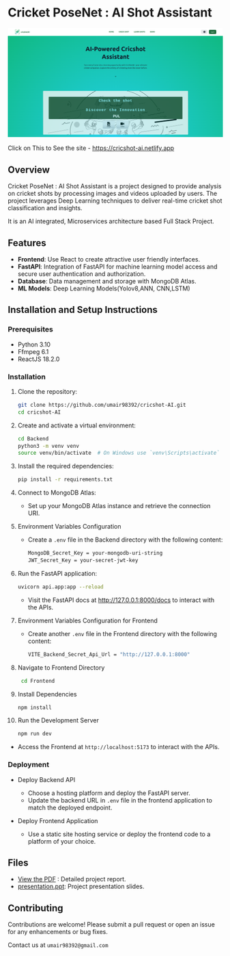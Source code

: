 # Cricket PoseNet : AI Shot Assistant

[![Image](Frontend/src/assets/pics/demo1.png)](https://cricshot-ai.netlify.app)

Click on This to See the site - https://cricshot-ai.netlify.app

## Overview

Cricket PoseNet : AI Shot Assistant is a project designed to provide analysis on cricket shots by processing images and videos uploaded by users. The project leverages Deep Learning techniques to deliver real-time cricket shot classification and insights.

It is an AI integrated, Microservices architecture based Full Stack Project.

## Features

- **Frontend**: Use React to create attractive user friendly interfaces.
- **FastAPI**: Integration of FastAPI for machine learning model access and secure user authentication and authorization.
- **Database**: Data management and storage with MongoDB Atlas.
- **ML Models**: Deep Learning Models(Yolov8,ANN, CNN,LSTM)


## Installation and Setup Instructions

### Prerequisites

- Python 3.10
- Ffmpeg 6.1
- ReactJS 18.2.0

### Installation


1. Clone the repository:

    ```bash
    git clone https://github.com/umair98392/cricshot-AI.git
    cd cricshot-AI
    ```

2. Create and activate a virtual environment:
   
    ```bash
    cd Backend
    python3 -m venv venv
    source venv/bin/activate  # On Windows use `venv\Scripts\activate`
    ```

3. Install the required dependencies:
   
    ```bash
    pip install -r requirements.txt
    ```
    
4. Connect to MongoDB Atlas:

   - Set up your MongoDB Atlas instance and retrieve the connection URI.
   

5. Environment Variables Configuration
	
   - Create a `.env` file in the Backend directory with the following content:
   
     ```bash
     MongoDB_Secret_Key = your-mongodb-uri-string
     JWT_Secret_Key = your-secret-jwt-key
     ```
 
6. Run the FastAPI application:
   
    ```bash
    uvicorn api.app:app --reload
    ```

    - Visit the FastAPI docs at http://127.0.0.1:8000/docs to interact with the APIs.


7. Environment Variables Configuration for Frontend
	
   - Create another `.env` file in the Frontend directory with the following content:
   
     ```bash
     VITE_Backend_Secret_Api_Url = "http://127.0.0.1:8000"
     ```

8. Navigate to Frontend Directory
     
     ```bash
      cd Frontend
     ```
     
9. Install Dependencies
     
     ```bash
     npm install
     ```
    
10. Run the Development Server
     
     ```bash
     npm run dev
     ```
     
   - Access the Frontend at `http://localhost:5173` to interact with the APIs.

     
### Deployment

  - Deploy Backend API
    
    - Choose a hosting platform and deploy the FastAPI server.
    - Update the backend URL in `.env` file in the frontend application to match the deployed endpoint.
  
  - Deploy Frontend Application
    
    - Use a static site hosting service or deploy the frontend code to a platform of your choice.

## Files

  - [View the PDF](RELATED_DOCS/Cricshot_Final_Report.pdf) : Detailed project report.
  - [presentation.ppt](RELATED_DOCS/Presentation.pptx): Project presentation slides.

## Contributing
Contributions are welcome! Please submit a pull request or open an issue for any enhancements or bug fixes.

Contact us at `umair98392@gmail.com`
